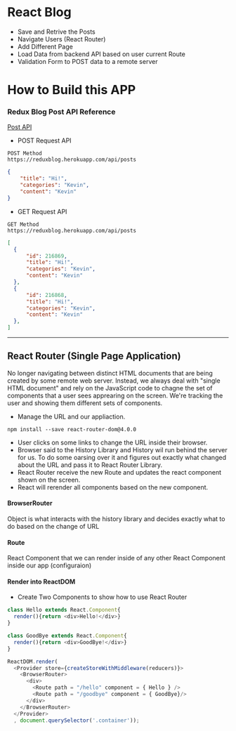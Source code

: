 # React Blog

- Save and Retrive the Posts
- Navigate Users (React Router)
- Add Different Page
- Load Data from backend API based on user current Route
- Validation Form to POST data to a remote server

# How to Build this APP

### Redux Blog Post API Reference
[Post API](https://reduxblog.herokuapp.com/)

- POST Request API
```
POST Method
https://reduxblog.herokuapp.com/api/posts
```
```json
{
    "title": "Hi!",
    "categories": "Kevin",
    "content": "Kevin"
}
```
- GET Request API
```
GET Method
https://reduxblog.herokuapp.com/api/posts
```
```json
[
  {
      "id": 216869,
      "title": "Hi!",
      "categories": "Kevin",
      "content": "Kevin"
  },
  {
      "id": 216868,
      "title": "Hi!",
      "categories": "Kevin",
      "content": "Kevin"
  },
]
```
***

## React Router (Single Page Application)
No longer navigating between distinct HTML documents that are being created by some remote web server. Instead, we always deal with "single HTML document" and rely on the JavaScript code to chagne the set of components that a user sees apprearing on the screen. We're tracking the user and showing them different sets of components.

- Manage the URL and our appliaction.
```
npm install --save react-router-dom@4.0.0
```
- User clicks on some links to change the URL inside their browser.
- Browser said to the History Library and History wil run behind the server for us. To do some oarsing over it and figures out exactly what changed about the URL and pass it to React Router Library.
- React Router receive the new Route and updates the react component shown on the screen.
- React will rerender all components based on the new component.

#### BrowserRouter
Object is what interacts with the history library and decides exactly what to do based on the change of URL

#### Route
React Component that we can render inside of any other React Component inside our app (configuraion)

#### Render into ReactDOM
- Create Two Components to show how to use React Router
```js
class Hello extends React.Component{
  render(){return <div>Hello!</div>}
}

class GoodBye extends React.Component{
  render(){return <div>GoodBye!</div>}
}
```

```js
ReactDOM.render(
  <Provider store={createStoreWithMiddleware(reducers)}>
    <BrowserRouter>
      <div>
        <Route path = "/hello" component = { Hello } />
        <Route path = "/goodbye" component = { GoodBye}/>
      </div>
    </BrowserRouter>
  </Provider>
  , document.querySelector('.container'));
  ```
